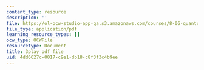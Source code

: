 ```yaml
---
content_type: resource
description: ''
file: https://ol-ocw-studio-app-qa.s3.amazonaws.com/courses/8-06-quantum-physics-iii-spring-2018/4dd6627c0017c9e1db18c8f3f3c4b9ee_4BM58741VOg.pdf
file_type: application/pdf
learning_resource_types: []
ocw_type: OCWFile
resourcetype: Document
title: 3play pdf file
uid: 4dd6627c-0017-c9e1-db18-c8f3f3c4b9ee
---
```

